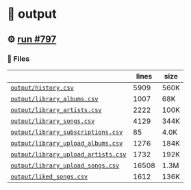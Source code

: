 # 📝  output 

## ⚙️ [run #797](https://github.com/jwenerd/ytm-dl/actions/runs/8447618561)

### 📁 Files

|                                                                         |lines|size|
|-------------------------------------------------------------------------|-----|----|
|[`output/history.csv` ](output/history.csv)                              |5909 |560K|
|[`output/library_albums.csv` ](output/library_albums.csv)                |1007 |68K |
|[`output/library_artists.csv` ](output/library_artists.csv)              |2222 |100K|
|[`output/library_songs.csv` ](output/library_songs.csv)                  |4129 |344K|
|[`output/library_subscriptions.csv` ](output/library_subscriptions.csv)  |85   |4.0K|
|[`output/library_upload_albums.csv` ](output/library_upload_albums.csv)  |1276 |184K|
|[`output/library_upload_artists.csv` ](output/library_upload_artists.csv)|1732 |192K|
|[`output/library_upload_songs.csv` ](output/library_upload_songs.csv)    |16508|1.3M|
|[`output/liked_songs.csv` ](output/liked_songs.csv)                      |1612 |136K|